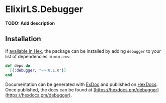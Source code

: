 # ElixirLS.Debugger

**TODO: Add description**

## Installation

If [available in Hex](https://hex.pm/docs/publish), the package can be installed
by adding `debugger` to your list of dependencies in `mix.exs`:

```elixir
def deps do
  [{:debugger, "~> 0.1.0"}]
end
```

Documentation can be generated with [ExDoc](https://github.com/elixir-lang/ex_doc)
and published on [HexDocs](https://hexdocs.pm). Once published, the docs can
be found at [https://hexdocs.pm/debugger](https://hexdocs.pm/debugger).

